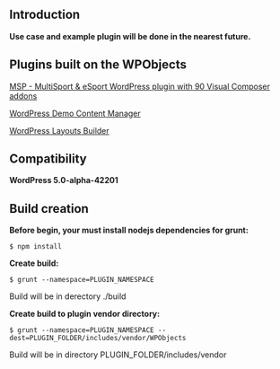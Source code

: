 
## Introduction

**Use case and example plugin will be done in the nearest future.**

## Plugins built on the WPObjects

[MSP - MultiSport & eSport WordPress plugin with 90 Visual Composer addons](https://codecanyon.net/item/msp-multisport-esport-wordpress-plugin-with-90-visual-composer-addons/20954667)

[WordPress Demo Content Manager](https://codecanyon.net/item/wordpress-demo-content-manager/20669604)

[WordPress Layouts Builder](https://codecanyon.net/item/wordpress-layouts-builder/20968348)

## Compatibility

**WordPress 5.0-alpha-42201**

## Build creation

**Before begin, your must install nodejs dependencies for grunt:**
```
$ npm install
```


**Create build:**
```
$ grunt --namespace=PLUGIN_NAMESPACE
```
Build will be in derectory ./build


**Create build to plugin vendor directory:**
```
$ grunt --namespace=PLUGIN_NAMESPACE --dest=PLUGIN_FOLDER/includes/vendor/WPObjects
```
Build will be in directory PLUGIN_FOLDER/includes/vendor
